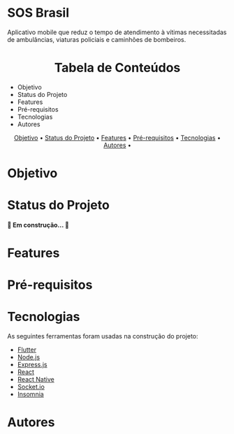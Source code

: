 <h1>SOS Brasil</h1>

<p>Aplicativo mobile que reduz o tempo de atendimento à vítimas necessitadas de ambulâncias, viaturas policiais e caminhões de bombeiros.</p>

<h1 align="center">Tabela de Conteúdos</h1>

<ul>
<li>Objetivo</li>
<li>Status do Projeto</li>
<li>Features</li>
<li>Pré-requisitos</li>
<li>Tecnologias</li>
<li>Autores</li>
</ul>

<p align="center">
 <a href="#objetivo">Objetivo</a> •
 <a href="#status">Status do Projeto</a> • 
 <a href="#features">Features</a> • 
 <a href="#prerequisitos">Pré-requisitos</a> • 
 <a href="#tecnologias">Tecnologias</a> • 
 <a href="#contribuicao">Autores</a> • 
</p>

<h1>Objetivo</h1>

<h1>Status do Projeto</h1>

<h4> 
	🚧 Em construção...  🚧
</h4>

<h1>Features</h1>

<h1>Pré-requisitos</h1>

<h1>Tecnologias</h1>

As seguintes ferramentas foram usadas na construção do projeto:

- [Flutter](https://flutter.dev/)
- [Node.js](https://nodejs.org/en/)
- [Express.js](https://expressjs.com/pt-br/)
- [React](https://pt-br.reactjs.org/)
- [React Native](https://reactnative.dev/)
- [Socket.io](https://socket.io/)
- [Insomnia](https://insomnia.rest/)

<h1>Autores</h1>
